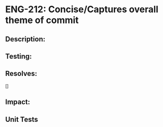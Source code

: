 # ENG-212: Concise/Captures overall theme of commit

## Description:

<!-- Describes the full change without having to look at the diff to understand what is going on. For a defect, it should explain
what caused the defect and how it was fixed. For a Feature, it should describe how the feature works. -->

## Testing:

<!-- Describes if special testing is needed -->

## Resolves:

<!-- [PD-1] - Enter your ticket value within the brackets -->

[]

## Impact:

<!-- User Interface/Security/Database, basically so the reviewer/or others can understand a bit more about considerations -->

## Unit Tests

<!-- Yes/No -->
